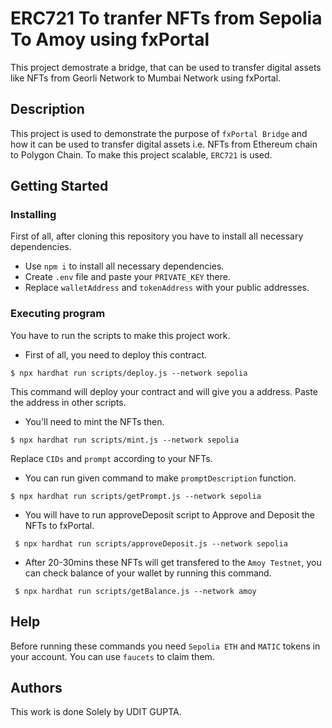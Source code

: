 # ERC721 To tranfer NFTs from Sepolia To Amoy using fxPortal

This project demostrate a bridge, that can be used to transfer digital assets like NFTs from Georli Network to Mumbai Network using fxPortal.

## Description

This project is used to demonstrate the purpose of `fxPortal Bridge` and how it can be used to transfer digital assets i.e. NFTs from Ethereum chain to Polygon Chain. To make this project scalable, `ERC721` is used.

## Getting Started

### Installing

First of all, after cloning this repository you have to install all necessary dependencies.

- Use `npm i` to install all necessary dependencies.
- Create `.env` file and paste your `PRIVATE_KEY` there.
- Replace `walletAddress` and `tokenAddress` with your public addresses.

### Executing program

You have to run the scripts to make this project work.

- First of all, you need to deploy this contract.

```
$ npx hardhat run scripts/deploy.js --network sepolia
```

This command will deploy your contract and will give you a address. Paste the address in other scripts.

- You'll need to mint the NFTs then.

```
$ npx hardhat run scripts/mint.js --network sepolia
```

Replace `CIDs` and `prompt` according to your NFTs.

- You can run given command to make `promptDescription` function.

```
$ npx hardhat run scripts/getPrompt.js --network sepolia
```

- You will have to run approveDeposit script to Approve and Deposit the NFTs to fxPortal.

```
 $ npx hardhat run scripts/approveDeposit.js --network sepolia
```

- After 20-30mins these NFTs will get transfered to the `Amoy Testnet`, you can check balance of your wallet by running this command.

```
 $ npx hardhat run scripts/getBalance.js --network amoy
```

## Help

Before running these commands you need `Sepolia ETH` and `MATIC` tokens in your account. You can use `faucets` to claim them.

## Authors

This work is done Solely by UDIT GUPTA.
